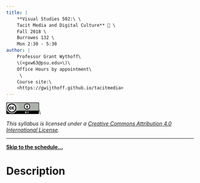 ```yaml
---
title: |
    **Visual Studies 502:\ \
    Tacit Media and Digital Culture** 📱 \
    Fall 2018 \
    Burrowes 132 \
    Mon 2:30 - 5:30
author: |
    Professor Grant Wythoff\
    \(<gxw63@psu.edu>\)\
    Office Hours by appointment\
     \
    Course site:\
    <https://gwijthoff.github.io/tacitmedia>
---
```


![](assets/images/cc-by.png)\

*This syllabus is licensed under a [Creative Commons Attribution 4.0 International License](http://creativecommons.org/licenses/by/4.0/).*

* * * * * *

[**Skip to the schedule…**](#schedule)

Description
============
